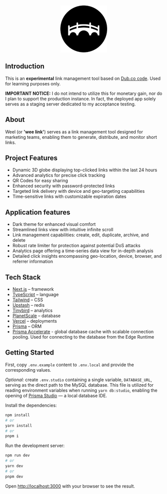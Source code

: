 <a href="https://weel.vercel.app">
    <p align="center">
        <img src="public/_static/dark-logo.png?raw=true" width="150" height="150">
    </p>
</a>

## Introduction

This is an <b>experimental</b> link management tool based on [Dub.co code](https://github.com/dubinc/dub). Used for learning purposes only.

<b>IMPORTANT NOTICE:</b> I do not intend to utilize this for monetary gain, nor do I plan to support the production instance. In fact, the deployed app solely serves as a staging server dedicated to my acceptance testing.

## About

Weel (or <b>'wee link'</b>) serves as a link management tool designed for marketing teams, enabling them to generate, distribute, and monitor short links.

## Project Features

- Dynamic 3D globe displaying top-clicked links within the last 24 hours
- Advanced analytics for precise click tracking
- QR Codes for easy sharing
- Enhanced security with password-protected links
- Targeted link delivery with device and geo-targeting capabilities
- Time-sensitive links with customizable expiration dates

## Application features

- Dark theme for enhanced visual comfort
- Streamlined links view with intuitive infinite scroll
- Link management capabilities: create, edit, duplicate, archive, and delete
- Robust rate limiter for protection against potential DoS attacks
- Analytics page offering a time-series data view for in-depth analysis
- Detailed click insights encompassing geo-location, device, browser, and referrer information

## Tech Stack

- [Next.js](https://nextjs.org/) – framework
- [TypeScript](https://www.typescriptlang.org/) – language
- [Tailwind](https://tailwindcss.com/) – CSS
- [Upstash](https://upstash.com/) – redis
- [Tinybird](https://tinybird.com/) – analytics
- [PlanetScale](https://planetscale.com/) – database
- [Vercel](https://vercel.com/) – deployments
- [Prisma](https://www.prisma.io/) – ORM
- [Prisma Accelerate](https://console.prisma.io/login) - global database cache with scalable connection pooling. Used for connecting to the database from the Edge Runtime

## Getting Started

First, copy `.env.example` content to `.env.local` and provide the corresponding values.

<i>Optional:</i> create `.env.studio` containing a single variable, `DATABASE_URL`, serving as the direct path to the MySQL database. This file is utilized for reading environment variables when running `yarn db:studio`, enabling the opening of [Prisma Studio](https://github.com/prisma/studio) — a local database IDE.

Install the dependencies:

```bash
npm install
# or
yarn install
# or
pnpm i
```

Run the development server:

```bash
npm run dev
# or
yarn dev
# or
pnpm dev
```

Open [http://localhost:3000](http://localhost:3000) with your browser to see the result.
